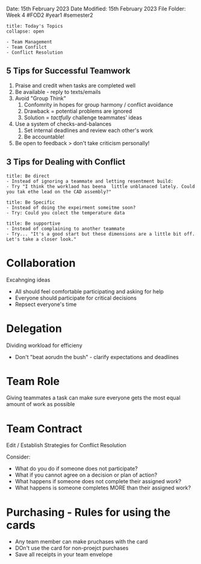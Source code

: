 Date: 15th February 2023
Date Modified: 15th February 2023
File Folder: Week 4
#FOD2  #year1 #semester2

```ad-abstract
title: Today's Topics
collapse: open

- Team Management
- Team Confilct
- Conflict Resolution

```

## 5 Tips for Successful Teamwork 

1. Praise and credit when tasks are completed well
2. Be available - reply to texts/emails
3. Avoid "Group Think"
	1. Confomrity in hopes for group harmony / conflict avoidance
	2. Drawback = potential problems are ignored
	3. Solution = *tactfully* challenge teammates' ideas
4. Use a system of checks-and-balances
	1. Set internal deadlines and review each other's work
	2. Be accountable!
5. Be open to feedback > don't take criticism personally!

## 3 Tips for Dealing with Conflict

```ad-important
title: Be direct
- Instead of ignoring a teammate and letting resentment build:
- Try "I think the worklaod has beena  little unblanaced lately. Could you tak ethe lead on the CAD assembly?"
```

```ad-info
title: Be Specific
- Instead of doing the expeirment someitme soon?
- Try: Could you colect the temperature data
```

```ad-note
title: Be supportive
- Instead of complaining to another teammate
- Try... "It's a good start but these dimensions are a little bit off. Let's take a closer look."
```

# Collaboration

Excahnging ideas

- All should feel comfortable participating and asking for help
- Everyone should participate for critical decisions
- Repsect everyone's time

# Delegation

Dividing workload for efficieny

- Don't "beat aorudn the bush" - clarify expectations and deadlines

# Team Role

Giving teammates a task can make sure everyone gets the most equal amount of work as possible

# Team Contract

Edit / Establish Strategies for Conflict Resolution

Consider:

- What do you do if someone does not participate?
- What if you cannot agree on a decision or plan of action?
- What happens if someone does not complete their assigned work?
- What happens is someone completes MORE than their assigned work?

# Purchasing - Rules for using the cards

- Any team member can make pruchases with the card
- DOn't use the card for non-proejct purchases
- Save all receipts in your team envelope

